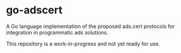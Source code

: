 # go-adscert
A Go language implementation of the proposed ads.cert protocols for integration in programmatic ads solutions.

This repository is a work-in-progress and not yet ready for use.